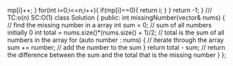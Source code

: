 mp[i]++;
}
for(int i=0;i<=n;i++){
if(mp[i]==0){
return i;
}
}
return -1;
}
/// TC:o(n) SC:O(1)
class Solution {
public:
int missingNumber(vector<int>& nums) { // find the missing number in a array
int sum = 0; // sum of all numbers initially 0
int total = nums.size()*(nums.size() + 1)/2; // total is the sum of all numbers in the array
for (auto number : nums) { // iterate through the array
sum += number; // add the number to the sum
}
return total - sum; // return the difference between the sum and the total that is the missing number
}
};